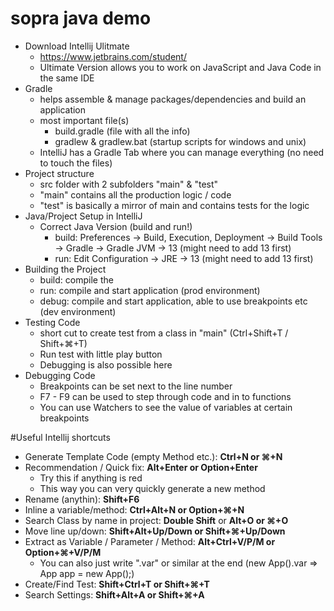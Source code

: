 # sopra java demo
- Download Intellij Ulitmate
    - https://www.jetbrains.com/student/
    - Ultimate Version allows you to work on JavaScript and Java Code in the same IDE
- Gradle
    - helps assemble & manage packages/dependencies and build an application
    - most important file(s)
        - build.gradle (file with all the info)
        - gradlew & gradlew.bat (startup scripts for windows and unix)
    - IntelliJ has a Gradle Tab where you can manage everything (no need to touch the files)
-  Project structure
    - src folder with 2 subfolders "main" & "test"
    - "main" contains all the production logic / code
    - "test" is basically a mirror of main and contains tests for the logic
- Java/Project Setup in IntelliJ
    - Correct Java Version (build and run!)
        - build: Preferences -> Build, Execution, Deployment -> Build Tools -> Gradle -> Gradle JVM -> 13 (might need to add 13 first)
        - run: Edit Configuration -> JRE -> 13 (might need to add 13 first)
- Building the Project
    - build: compile the
    - run: compile and start application (prod environment)
    - debug: compile and start application, able to use breakpoints etc (dev environment)
- Testing Code
    - short cut to create test from a class in "main" (Ctrl+Shift+T / Shift+⌘+T)
    - Run test with little play button
    - Debugging is also possible here
- Debugging Code
    - Breakpoints can be set next to the line number
    - F7 - F9 can be used to step through code and in to functions
    - You can use Watchers to see the value of variables at certain breakpoints
    
#Useful Intellij shortcuts
- Generate Template Code (empty Method etc.): **Ctrl+N or ⌘+N**
- Recommendation / Quick fix: **Alt+Enter or Option+Enter**
    - Try this if anything is red
    - This way you can very quickly generate a new method
- Rename (anythin): **Shift+F6**
- Inline a variable/method: **Ctrl+Alt+N or Option+⌘+N**
- Search Class by name in project: **Double Shift** or **Alt+O or ⌘+O**
- Move line up/down: **Shift+Alt+Up/Down or Shift+⌘+Up/Down**
- Extract as Variable / Parameter / Method: **Alt+Ctrl+V/P/M or Option+⌘+V/P/M**
    - You can also just write ".var" or similar at the end (new App().var => App app = new App();)
- Create/Find Test: **Shift+Ctrl+T or Shift+⌘+T**
- Search Settings: **Shift+Alt+A or Shift+⌘+A**